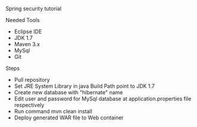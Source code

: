 Spring security tutorial

Needed Tools

- Eclipse IDE
- JDK 1.7
- Maven 3.x
- MySql
- Git


Steps

- Pull repository
- Set JRE System Library in java Build Path point to JDK 1.7
- Create new database with "hibernate" name
- Edit user and password for MySql database at application.properties file respectively
- Run command mvn clean install
- Deploy generated WAR file to Web container


 
